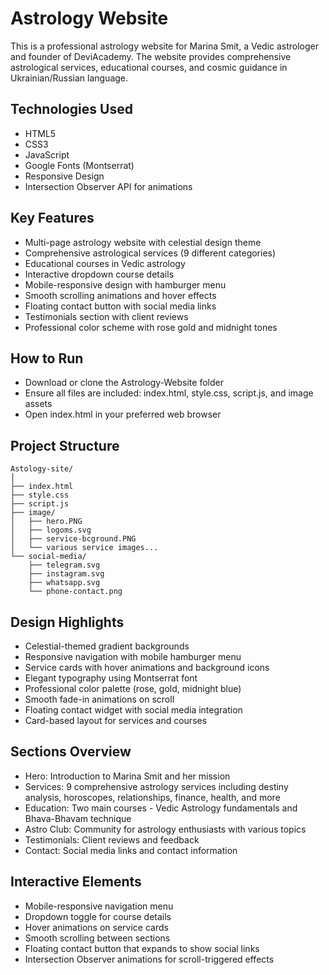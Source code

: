 # Astrology Website

This is a professional astrology website for Marina Smit, a Vedic astrologer and founder of DeviAcademy. The website provides comprehensive astrological services, educational courses, and cosmic guidance in Ukrainian/Russian language.
## Technologies Used
  - HTML5
  - CSS3
  - JavaScript
  - Google Fonts (Montserrat)
  - Responsive Design
  - Intersection Observer API for animations
## Key Features
  - Multi-page astrology website with celestial design theme
  - Comprehensive astrological services (9 different categories)
  - Educational courses in Vedic astrology
  - Interactive dropdown course details
  - Mobile-responsive design with hamburger menu
  - Smooth scrolling animations and hover effects
  - Floating contact button with social media links
  - Testimonials section with client reviews
  - Professional color scheme with rose gold and midnight tones
## How to Run
  - Download or clone the Astrology-Website folder
  - Ensure all files are included: index.html, style.css, script.js, and image assets
  - Open index.html in your preferred web browser
## Project Structure
```
Astology-site/
│
├── index.html
├── style.css
├── script.js
├── image/
│   ├── hero.PNG
│   ├── logoms.svg
│   ├── service-bcground.PNG
│   └── various service images...
└── social-media/
    ├── telegram.svg
    ├── instagram.svg
    ├── whatsapp.svg
    └── phone-contact.png
```    
## Design Highlights
  - Celestial-themed gradient backgrounds
  - Responsive navigation with mobile hamburger menu
  - Service cards with hover animations and background icons
  - Elegant typography using Montserrat font
  - Professional color palette (rose, gold, midnight blue)
  - Smooth fade-in animations on scroll
  - Floating contact widget with social media integration
  - Card-based layout for services and courses
## Sections Overview
  - Hero: Introduction to Marina Smit and her mission
  - Services: 9 comprehensive astrology services including destiny analysis, horoscopes, relationships, finance, health, and more
  - Education: Two main courses - Vedic Astrology fundamentals and Bhava-Bhavam technique
  - Astro Club: Community for astrology enthusiasts with various topics
  - Testimonials: Client reviews and feedback
  - Contact: Social media links and contact information
## Interactive Elements
  - Mobile-responsive navigation menu
  - Dropdown toggle for course details
  - Hover animations on service cards
  - Smooth scrolling between sections
  - Floating contact button that expands to show social links
  - Intersection Observer animations for scroll-triggered effects

